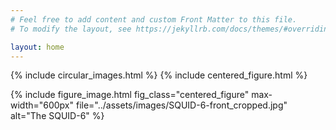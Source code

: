 ```yaml
---
# Feel free to add content and custom Front Matter to this file.
# To modify the layout, see https://jekyllrb.com/docs/themes/#overriding-theme-defaults

layout: home
---
```


{% include circular_images.html %}
{% include centered_figure.html %}

{% include figure_image.html 
fig_class="centered_figure"
max-width="600px" 
file="../assets/images/SQUID-6-front_cropped.jpg" 
alt="The SQUID-6" 
%}
